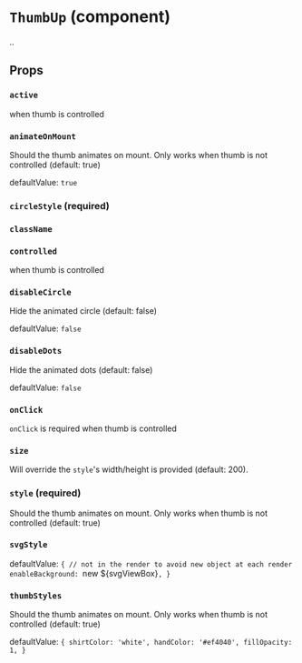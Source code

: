 `ThumbUp` (component)
=====================

..

Props
-----

### `active`

when thumb is controlled



### `animateOnMount`

Should the thumb animates on mount. Only works when thumb is not controlled (default: true)

defaultValue: `true`


### `circleStyle` (required)



### `className`



### `controlled`

when thumb is controlled



### `disableCircle`

Hide the animated circle (default: false)

defaultValue: `false`


### `disableDots`

Hide the animated dots (default: false)

defaultValue: `false`


### `onClick`

`onClick` is required when thumb is controlled



### `size`

Will override the `style`'s width/height is provided (default: 200).



### `style` (required)

Should the thumb animates on mount. Only works when thumb is not controlled (default: true)



### `svgStyle`

defaultValue: `{ // not in the render to avoid new object at each render
  enableBackground: `new ${svgViewBox}`,
}`


### `thumbStyles`

Should the thumb animates on mount. Only works when thumb is not controlled (default: true)

defaultValue: `{
  shirtColor: 'white',
  handColor: '#ef4040',
  fillOpacity: 1,
}`

